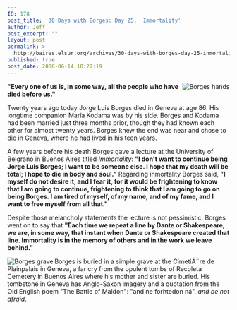 ```yaml
---
ID: 178
post_title: '30 Days with Borges: Day 25,  Immortality'
author: Jeff
post_excerpt: ""
layout: post
permalink: >
  http://baires.elsur.org/archives/30-days-with-borges-day-25-inmortality/
published: true
post_date: 2006-06-14 10:27:19
---
```

 <img id="image177" src="http://baires.elsur.org/wp-content/uploads/2006/06/borgeshands.gif" alt="Borges hands" align="right"/>

<b>"Every one of us is, in some way, all the people who have died before us."</b>


Twenty years ago today Jorge Luis Borges died in Geneva at age 86. His longtime companion María Kodama was by his side. Borges and Kodama had been married just three months prior, though they had known each other for almost twenty years. Borges knew the end was near and chose to die in Geneva, where he had lived in his teen years.

A few years before his death Borges gave a lecture at the University of Belgrano in Buenos Aires titled <em>Immortality</em>: <b>"I don't want to continue being Jorge Luis Borges; I want to be someone else. I hope that my death will be total; I hope to die in body and soul."</b> Regarding inmortality Borges said, <b>"I myself do not desire it, and I fear it, for it would be frightening to know that I am going to continue, frightening to think that I am going to go on being Borges. I am tired of myself, of my name, and of my fame, and I want to free myself from all that."</b>

Despite those melancholy statements  the lecture is not pessimistic.   Borges went on to say that  <b>"Each time we repeat a line by Dante or Shakespeare, we are, in some way, that instant when Dante or Shakespeare created that line. Immortality is in the memory of others and in the work we leave behind."</b>

<a href="http://baires.elsur.org/wp-content/uploads/2006/06/borgesgrave.jpg"><img id="image175" src="http://baires.elsur.org/wp-content/uploads/2006/06/borgesgrave.thumbnail.jpg" alt="Borges grave" align="left" /></a>Borges is buried in a simple grave at the CimetiÃ¨re de Plainpalais in Geneva, a far cry from the opulent tombs of Recoleta Cemetery in Buenos Aires where his mother and sister are buried. His tombstone in Geneva has Anglo-Saxon imagery and a quotation from the Old English poem "The Battle of Maldon": "and ne forhtedon ná", <em>and be not afraid</em>.